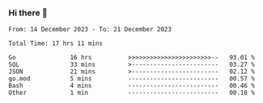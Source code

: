 ### Hi there 👋

<!--
**zhumeme/zhumeme** is a ✨ _special_ ✨ repository because its `README.md` (this file) appears on your GitHub profile.

Here are some ideas to get you started:

- 🔭 I’m currently working on ...
- 🌱 I’m currently learning ...
- 👯 I’m looking to collaborate on ...
- 🤔 I’m looking for help with ...
- 💬 Ask me about ...
- 📫 How to reach me: ...
- 😄 Pronouns: ...
- ⚡ Fun fact: ...
-->

<!--START_SECTION:waka-->

```all_time
From: 14 December 2023 - To: 21 December 2023

Total Time: 17 hrs 11 mins

Go               16 hrs          >>>>>>>>>>>>>>>>>>>>>>>--   93.01 %
SQL              33 mins         >------------------------   03.27 %
JSON             21 mins         >------------------------   02.12 %
go.mod           5 mins          -------------------------   00.57 %
Bash             4 mins          -------------------------   00.46 %
Other            1 min           -------------------------   00.18 %
```

<!--END_SECTION:waka-->
